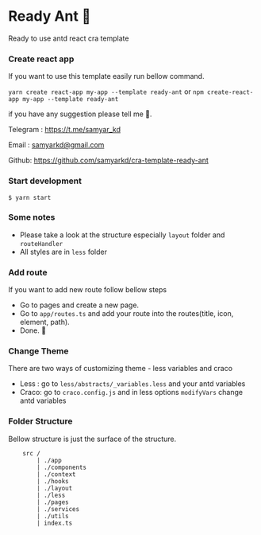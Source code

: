# Ready Ant 🐜

Ready to use antd react cra template

### Create react app

If you want to use this template easily run bellow command.

`yarn create react-app my-app --template ready-ant`
or
`npm create-react-app my-app --template ready-ant`

if you have any suggestion please tell me 🙏.

Telegram : https://t.me/samyar_kd

Email : samyarkd@gmail.com

Github: https://github.com/samyarkd/cra-template-ready-ant

### Start development

`$ yarn start `

### Some notes

- Please take a look at the structure especially `layout` folder and `routeHandler`
- All styles are in `less` folder

### Add route

If you want to add new route follow bellow steps

- Go to pages and create a new page.
- Go to `app/routes.ts` and add your route into the routes(title, icon, element, path).
- Done. 🤗

### Change Theme

There are two ways of customizing theme - less variables and craco

- Less : go to `less/abstracts/_variables.less` and your antd variables
- Craco: go to `craco.config.js` and in less options `modifyVars` change antd variables

### Folder Structure

Bellow structure is just the surface of the structure.

```
    src /
        | ./app
        | ./components
        | ./context
        | ./hooks
        | ./layout
        | ./less
        | ./pages
        | ./services
        | ./utils
        | index.ts
```
